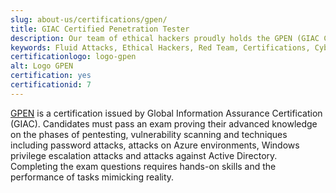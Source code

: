 ```yaml
---
slug: about-us/certifications/gpen/
title: GIAC Certified Penetration Tester
description: Our team of ethical hackers proudly holds the GPEN (GIAC Certified Penetration Tester) certification, among many others.
keywords: Fluid Attacks, Ethical Hackers, Red Team, Certifications, Cybersecurity, Pentesters, Whitehat Hackers, GPEN
certificationlogo: logo-gpen
alt: Logo GPEN
certification: yes
certificationid: 7
---
```


[GPEN](https://www.giac.org/certifications/penetration-tester-gpen/)
is a certification
issued by Global Information Assurance Certification (GIAC).
Candidates must pass an exam
proving their advanced knowledge on the phases of pentesting,
vulnerability scanning and techniques
including password attacks,
attacks on Azure environments,
Windows privilege escalation attacks
and attacks against Active Directory.
Completing the exam questions requires hands-on skills
and the performance of tasks mimicking reality.
